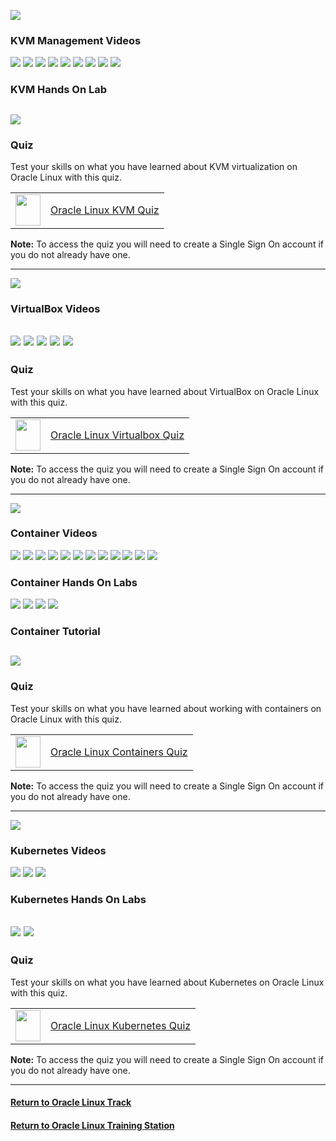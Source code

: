 ![](../../common/images/OL-virt-kvm.png)

### KVM Management Videos

[![](../../common/images/kvm_tmp.png)](https://youtu.be/ALtnopSysY4)
[![](../../common/images/cockpit_tmp.png)](https://youtu.be/-Z3AwP2HPa4)
[![](../../common/images/usingcockpit_tmp.png)](https://youtu.be/daHQeCY13s8)
[![](../../common/images/nat_tmp.png)](https://youtu.be/2MEqDxOeuDw)
[![](../../common/images/bridge_tmp.png)](https://youtu.be/OAfIb7gtang)
[![](../../common/images/usingbridge_tmp.png)](https://youtu.be/CXBTBxFoSKI)
[![](../../common/images/switch_tmp.png)](https://youtu.be/hMstMTqzP_Q)
[![](../../common/images/convert_tmp.png)](https://youtu.be/7gZLiTa3150)
[![](../../common/images/adddisk_tmp.png)](https://youtu.be/B3h_DWOMwrk)

### KVM Hands On Lab

[![](../../common/images/createvmkvm_lab.png)](https://luna.oracle.com/lab/1671b073-895c-4800-bd60-cfe1f445074c)
---
### Quiz
Test your skills on what you have learned about KVM virtualization on Oracle Linux with this quiz.   
 
<table>
    <tr>
    <td><img src="../../common/images/quiz_v2.png" width="40" height="50"></td>
    <td><a href="https://apexapps.oracle.com/pls/apex/f?p=ST_QUIZ:200:0::::P200_QUIZ_KEY:CPXRPS1">Oracle Linux KVM Quiz</a></td>
  </tr>
</table>    
<b>Note:</b> To access the quiz you will need to create a Single Sign On account if you do not already have one.

---
![](../../common/images/OL-virt-virtbox.png)

### VirtualBox Videos

[![](../../common/images/instVB_tmp.png)](https://youtu.be/Dl2CxAoSC5o)
[![](../../common/images/instVBext_tmp.png)](https://youtu.be/wHOYAGQtOcM)
[![](../../common/images/createVM_tmp.png)](https://youtu.be/E5fGTh2XT10)
[![](../../common/images/instVBga_tmp.png)](https://youtu.be/NmFN7azdZzY)
[![](../../common/images/expVB_tmp.png)](https://youtu.be/jEDfsovNNyg)
---
### Quiz
Test your skills on what you have learned about VirtualBox on Oracle Linux with this quiz.   
 
<table>
    <tr>
    <td><img src="../../common/images/quiz_v2.png" width="40" height="50"></td>
    <td><a href="https://apexapps.oracle.com/pls/apex/f?p=ST_QUIZ:200:0::::P200_QUIZ_KEY:31YKIU">Oracle Linux Virtualbox Quiz</a></td>
  </tr>
</table>    
<b>Note:</b> To access the quiz you will need to create a Single Sign On account if you do not already have one.

--- 
![](../../common/images/OL-virt-containers.png)

### Container Videos

[![](../../common/images/contov_tmp.png)](https://youtu.be/V9sOZHfuvVM)
[![](../../common/images/arecontvm_tmp.png)](https://youtu.be/AvNDTpmHOMk)
[![](../../common/images/instpbs_tmp.png)](https://youtu.be/L9Arzr88p0M)
[![](../../common/images/pull_tmp.png)](https://youtu.be/QmZE-lFNzk4)
[![](../../common/images/usepr_tmp.png)](https://youtu.be/q57hNilpakk)
[![](../../common/images/createlr_tmp.png)](https://youtu.be/8wVmR_5YyCk)
[![](../../common/images/run_tmp.png)](https://youtu.be/PXeKEIdaTBs)
[![](../../common/images/imagelay_tmp.png)](https://youtu.be/i9KKMM0RiDI)
[![](../../common/images/bind_tmp.png)](https://youtu.be/Kw5vdNRRaZc)
[![](../../common/images/vol_tmp.png)](https://youtu.be/qIjTMOfGa_Y)
[![](../../common/images/dfile_tmp.png)](https://youtu.be/AkvluNPzGSY)
[![](../../common/images/chroot_tmp.png)](https://youtu.be/dxzwxvn621w)

### Container Hands On Labs

[![](../../common/images/podman_lab2.png)](https://luna.oracle.com/lab/4fa11b26-6c31-4595-ac00-b6c6af97f417)
[![](../../common/images/stor_podman_lab2.png)](https://luna.oracle.com/lab/0dde3b49-0b91-423e-a126-5e718e05ca64)
[![](../../common/images/usecont_lab2.png)](https://luna.oracle.com/lab/42ce804b-ce7c-4fc0-9baf-aaccc4d80495)
[![](../../common/images/nfs_podman.png)](https://luna.oracle.com/lab/556e1401-568f-447e-8c0b-c94a86b1114f)

### Container Tutorial

[![](../../common/images/multi_lab.png)](https://docs.oracle.com/en/learn/oracle-linux-platform-images/index.html)
---
### Quiz
Test your skills on what you have learned about working with containers on Oracle Linux with this quiz.   
 
<table>
    <tr>
    <td><img src="../../common/images/quiz_v2.png" width="40" height="50"></td>
    <td><a href="https://apexapps.oracle.com/pls/apex/f?p=ST_QUIZ:200:0::::P200_QUIZ_KEY:CS8UESN">Oracle Linux Containers Quiz</a></td>
  </tr>
</table>    
<b>Note:</b> To access the quiz you will need to create a Single Sign On account if you do not already have one.

---
![](../../common/images/OL-virt-kubern.png)

### Kubernetes Videos

[![](../../common/images/tour_tmp.png)](https://youtu.be/syBe1H-qe8U)
[![](../../common/images/kubres_tmp.png)](https://youtu.be/e5m3TlvM4y4)
[![](../../common/images/minikub_tmp.png)](https://youtu.be/u1qY8ax0U44)

### Kubernetes Hands On Labs

[![](../../common/images/mini_lab.png)](https://luna.oracle.com/lab/8b2f7860-3204-4cd3-8d55-3f6de9ca03c2)
[![](../../common/images/runkub_lab.png)](https://luna.oracle.com/lab/01e69515-8cda-4d6e-89af-849f324c4b7f)
---
### Quiz
Test your skills on what you have learned about Kubernetes on Oracle Linux with this quiz.   
 
<table>
    <tr>
    <td><img src="../../common/images/quiz_v2.png" width="40" height="50"></td>
    <td><a href="https://apexapps.oracle.com/pls/apex/f?p=ST_QUIZ:200:0::::P200_QUIZ_KEY:BPJX2YO">Oracle Linux Kubernetes Quiz</a></td>
  </tr>
</table>    
<b>Note:</b> To access the quiz you will need to create a Single Sign On account if you do not already have one.

---
#### [Return to Oracle Linux Track](../ol.md)

#### [Return to Oracle Linux Training Station](../../README.md)
